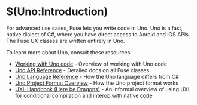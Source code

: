 # $(Uno:Introduction)

For advanced use cases, Fuse lets you write code in Uno. Uno is a fast, native dialect of C#, where you have direct access to Anroid and iOS APIs. The Fuse UX classes are written entirely in Uno.

To learn more about Uno, consult these resources:

- [Working with Uno code](https://www.fusetools.com/developers/guides/uno) - Overview of working with Uno code
- [Uno API Reference](https://www.fusetools.com/learn/uno/api) - Detailed docs on all Fuse classes
- [Uno Language Reference](https://www.fusetools.com/developers/guides/unolang) - How the Uno language differs from C#
- [Uno Project Format Overview](https://www.fusetools.com/developers/guides/unoprojectformat) - How the Uno project format works
- [UXL Handbook (Here be Dragons)](https://www.fusetools.com/developers/guides/uxl-handbook) - An informal overview of using UXL for conditional compilation and interop with native code
